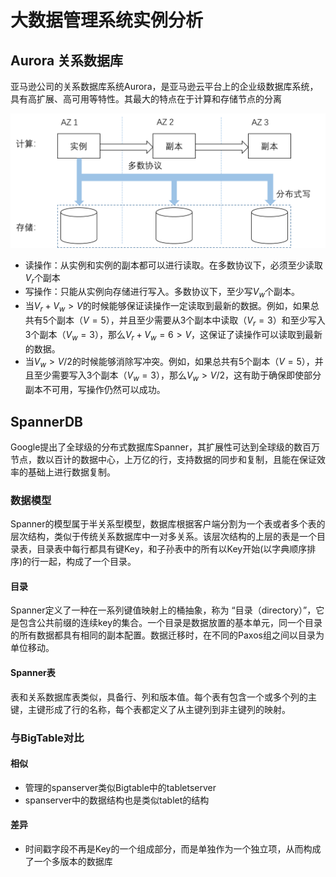 # 大数据管理系统实例分析

## Aurora 关系数据库

亚马逊公司的关系数据库系统Aurora，是亚马逊云平台上的企业级数据库系统，具有高扩展、高可用等特性。其最大的特点在于计算和存储节点的分离

![Aurora](imgs/image_4.png)

- 读操作：从实例和实例的副本都可以进行读取。在多数协议下，必须至少读取$V_r$个副本
- 写操作：只能从实例向存储进行写入。多数协议下，至少写$V_w$个副本。
- 当$V_r + V_w > V$的时候能够保证读操作一定读取到最新的数据。例如，如果总共有5个副本（$V=5$），并且至少需要从3个副本中读取（$V_r=3$）和至少写入3个副本（$V_w=3$），那么$V_r + V_w = 6 > V$，这保证了读操作可以读取到最新的数据。
- 当$V_w>V/2$的时候能够消除写冲突。例如，如果总共有5个副本（$V=5$），并且至少需要写入3个副本（$V_w=3$），那么$V_w > V/2$，这有助于确保即使部分副本不可用，写操作仍然可以成功。

## SpannerDB

Google提出了全球级的分布式数据库Spanner，其扩展性可达到全球级的数百万节点，数以百计的数据中心，上万亿的行，支持数据的同步和复制，且能在保证效率的基础上进行数据复制。

### 数据模型

Spanner的模型属于半关系型模型，数据库根据客户端分割为一个表或者多个表的层次结构，类似于传统关系数据库中一对多关系。该层次结构的上层的表是一个目录表，目录表中每行都具有键Key，和子孙表中的所有以Key开始(以字典顺序排序)的行一起，构成了一个目录。

#### 目录

Spanner定义了一种在一系列键值映射上的桶抽象，称为 “目录（directory）”，它是包含公共前缀的连续key的集合。一个目录是数据放置的基本单元，同一个目录的所有数据都具有相同的副本配置。数据迁移时，在不同的Paxos组之间以目录为单位移动。

#### Spanner表

表和关系数据库表类似，具备行、列和版本值。每个表有包含一个或多个列的主键，主键形成了行的名称，每个表都定义了从主键列到非主键列的映射。

### 与BigTable对比

#### 相似

- 管理的spanserver类似Bigtable中的tabletserver
- spanserver中的数据结构也是类似tablet的结构
  
#### 差异

- 时间戳字段不再是Key的一个组成部分，而是单独作为一个独立项，从而构成了一个多版本的数据库